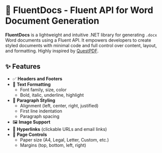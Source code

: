 ﻿# 📄 FluentDocs - Fluent API for Word Document Generation

**FluentDocs** is a lightweight and intuitive .NET library for generating `.docx` Word documents using a Fluent API. It empowers developers to create styled documents with minimal code and full control over content, layout, and formatting. Highly inspired by [QuestPDF](https://github.com/QuestPDF/QuestPDF).

## ✨ Features

- ✅ **Headers and Footers**
- 🎨 **Text Formatting**
  - Font family, size, color
  - Bold, italic, underline, highlight
- 📐 **Paragraph Styling**
  - Alignment (left, center, right, justified)
  - First line indentation
  - Paragraph spacing
- 🖼️ **Image Support**
- 🔗 **Hyperlinks** (clickable URLs and email links)
- 📄 **Page Controls**
  - Paper size (A4, Legal, Letter, Custom, etc.)
  - Margins (top, bottom, left, right)